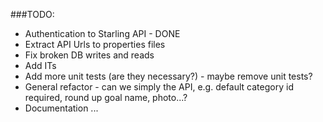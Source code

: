 ###TODO:
* Authentication to Starling API - DONE
* Extract API Urls to properties files
* Fix broken DB writes and reads
* Add ITs
* Add more unit tests (are they necessary?) - maybe remove unit tests?
* General refactor - can we simply the API, e.g. default category id required, round up goal name, photo...?
* Documentation ...